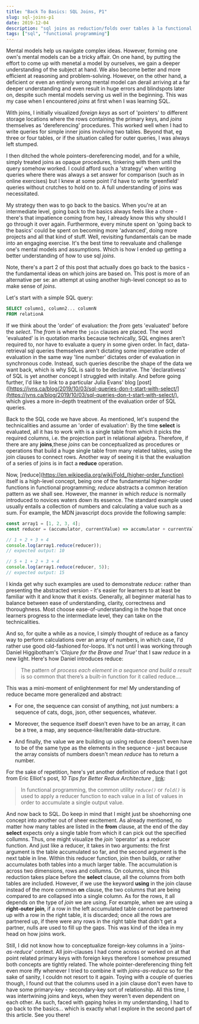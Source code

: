 ```yaml
---
title: "Back To Basics: SQL Joins, P1"
slug: sql-joins-p1
date: 2019-12-04
description: "sql joins as reduction/folds over tables à la functional programming"
tags: ["sql", "functional programming"]
---
```


Mental models help us navigate complex ideas. However, forming one own's mental models can be a tricky affair. On one hand, by putting the effort to come up with menetal a model by ourselves, we gain a deeper understanding of the subject at hand. We also become better and more efficient at reasoning and problem-solving. However, on the other hand, a deficient or even an entirely wrong mental model can derail arriving at a far deeper understanding and even result in huge errors and blindspots later on, despite such mental models serving us well in the beginning. This was my case when I encountered _joins_ at first when I was learning SQL.



With joins, I initially visualized _foreign keys_ as sort of 'pointers' to different storage locations where the rows containing the primary keys, and _joins_ themselves as 'dereferencing' procedures. This worked well when I had to write queries for simple inner joins involving two tables. Beyond that, eg three or four tables, or if the situation called for outer queries, I was always left stumped.



I then ditched the whole pointers-dereferencing model, and for a while, simply treated joins as opaque procedures, tinkering with them until the query somehow worked. I could afford such a 'strategy' when writing queries where there was always a set answer for comparison (such as in online exercises) but I knew at some point I'd have to write 'greenfield' queries without crutches to hold on to. A full understanding of joins was necessitated.



My strategy then was to go back to the basics. When you're at an intermediate level, going back to the basics always feels like a chore - there's that impatience coming from hey, I already know this why should I go through it over again. Furthermore, every minute spent on 'going back to the basics' could be spent on becoming more 'advanced', doing more projects and all that kind of stuff. Well, revisiting fundamentals can be made into an engaging exercise. It's the best time to reevaluate and challenge one's mental models and assumptions. Which is how I ended up getting a better understanding of how to use sql _joins_.



Note, there's a part 2 of this post that actually does go back to the basics -the fundamental ideas on which joins are based on. This post is more of an alternative per se: an attempt at using another high-level concept so as to make sense of _joins_.



Let's start with a simple SQL query:

```sql
SELECT column1, column2... columnN
FROM relationA
```



If we think about the 'order' of evaluation: the _from_ gets 'evaluated' before the _select_. The _from_ is where the `join` clauses are placed. The word 'evaluated' is in quotation marks because technically, SQL engines aren't required to, nor have to evaluate a query in some given order. In fact, data-retrieval sql queries themselves aren't dictating some imperative order of evaluation in the same way 'line number' dictates order of evaluation in synchronous code. Instead, such queries describe the shape of the data we want back, which is why SQL is said to be declarative. The 'declarativess' of SQL is yet another concept I struggled with initally. And before going further, I'd like to link to a particular Julia Evans' blog [post]([https://jvns.ca/blog/2019/10/03/sql-queries-don-t-start-with-select/](https://jvns.ca/blog/2019/10/03/sql-queries-don-t-start-with-select/), which gives a more in-depth treatment of the evaluation order of SQL queries.



Back to the SQL code we have above. As mentioned, let's suspend the technicalities and assume an 'order of evaluation': By the time **select** is evaluated, all it has to work with is a single table from which it picks the required columns, i.e. the projection part in relational algebra. Therefore, if there are any **joins**,these _joins_ can be conceptualized as procedures or operations that build a huge single table from many related tables, using the join clauses to connect rows. Another way of seeing it is that the evaluation of a series of joins is in fact a **reduce** operation.



Now, [reduce](https://en.wikipedia.org/wiki/Fold_(higher-order_function) itself is a high-level concept, being one of the fundamental higher-order functions in functional programming; _reduce_ abstracts a common iteration pattern as we shall see. However, the manner in which _reduce_ is normally introduced to novices waters down its essence. The standard example used usually entails a collection of numbers and calculating a value such as a sum. For example, the MDN javascript docs provide the following sample:

```javascript
const array1 = [1, 2, 3, 4];
const reducer = (accumulator, currentValue) => accumulator + currentValue;

// 1 + 2 + 3 + 4
console.log(array1.reduce(reducer));
// expected output: 10

// 5 + 1 + 2 + 3 + 4
console.log(array1.reduce(reducer, 5));
// expected output: 15
```



I kinda get why such examples are used to demonstrate _reduce_: rather than presenting the abstracted version - it's easier for learners to at least be familiar with it and know that it exists. Generally, all beginner material has to balance between ease of understanding, clarity, correctness and thoroughness. Most choose ease-of-understanding in the hope that once learners progress to the intermediate level, they can take on the technicalities.



And so, for quite a while as a novice, I simply thought of reduce as a fancy way to perform calculations over an array of numbers, in which case, I'd rather use good old-fashioned for-loops. It's not until I was working through Daniel Higgibotham's _'Clojure for the Brave and True'_ that I saw _reduce_ in a new light. Here's how Daniel introduces reduce:

> The pattern of _process each element in a sequence and build a result_ is so common that there’s a built-in function for it called reduce....



This was a mini-moment of enlightenment for me! My understanding of reduce became more generalized and abstract:

- For one, the sequence can consist of anything, not just numbers: a sequence of cats, dogs, json, other sequences, whatever.

- Moreover, the sequence itself doesn't even have to be an array, it can be a tree, a map, any sequence-like/iterable data-structure.

- And finally, the value we are building up using reduce doesn't even have to be of the same type as the elements in the sequence - just because the array consists of numbers doesn't mean _reduce_ has to return a number.



For the sake of repetition, here's yet another definition of reduce that I got from Eric Elliot's post, _10 Tips for Better Redux Architecture_ , [link](https://medium.com/javascript-scene/10-tips-for-better-redux-architecture-69250425af44):

> In functional programming, the common utility _`reduce()`_ or _`fold()`_ is used to apply a reducer function to each value in a list of values in order to accumulate a single output value.



And now back to SQL. Do keep in mind that I might just be shoehorning one concept into another out of sheer excitement. As already mentioned, no matter how many tables are listed in the **from** clause, at the end of the day **select** expects only a single table from which it can pick out the specified collumns. Thus, one might visualize the _join_ 'operator' as a reducer function. And just like a reducer, it takes in two arguments: the first argument is the table accumulated so far, and the second argument is the next table in line. Within this reducer function, join then builds, or rather accumulates both tables into a much larger table. The accumulation is across two dimensions, rows and collumns. On columns, since this reduction takes place before the **select** clause, all the columns from both tables are included. However, if we use the keyword **using** in the join clause instead of the more common **on** clause, the two columns that are being compared to are collapsed into a single column. As for the rows, it all depends on the type of _join_ we are using. For example, when we are using a **right-outer join**, if a row in the left accumulated table cannot be partnered up with a row in the right table, it is discarded; once all the rows are partnered up, if there were any rows in the right table that didn't get a partner, nulls are used to fill up the gaps. This was kind of the idea in my head on how joins work.



Still, I did not know how to conceptualize foreign-key columns in a '_joins-as-reduce_' context. All join-clauses I had come across or worked on at that point related primary keys with foreign keys therefore I somehow presumed both concepts are tightly related. The whole pointer-dereferencing thing felt even more iffy whenever I tried to combine it with _joins-as-reduce_ so for the sake of sanity, I couldn not resort to it again. Toying with a couple of queries though, I found out that the columns used in a join clause don't even have to have some primary-key - secondary-key sort of relationship. All this time, I was intertwining joins and keys, when they weren't even dependent on each other. As such, faced with gaping holes in my understanding, I had to go back to the basics... which is exactly what I explore in the second part of this article. See you there!
